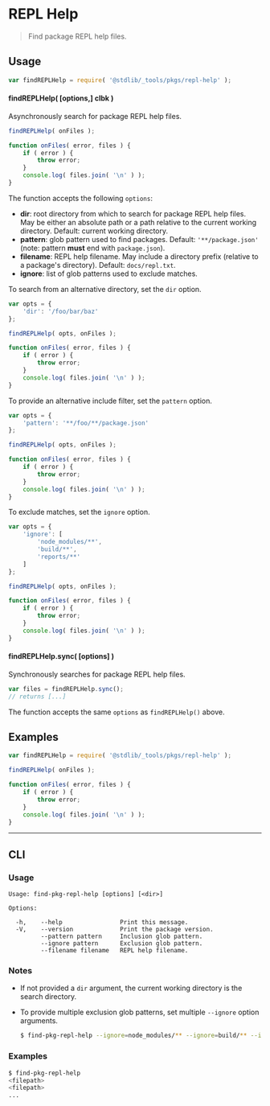 <!--

@license Apache-2.0

Copyright (c) 2018 The Stdlib Authors.

Licensed under the Apache License, Version 2.0 (the "License");
you may not use this file except in compliance with the License.
You may obtain a copy of the License at

   http://www.apache.org/licenses/LICENSE-2.0

Unless required by applicable law or agreed to in writing, software
distributed under the License is distributed on an "AS IS" BASIS,
WITHOUT WARRANTIES OR CONDITIONS OF ANY KIND, either express or implied.
See the License for the specific language governing permissions and
limitations under the License.

-->

# REPL Help

> Find package REPL help files.

<section class="usage">

## Usage

```javascript
var findREPLHelp = require( '@stdlib/_tools/pkgs/repl-help' );
```

#### findREPLHelp( \[options,] clbk )

Asynchronously search for package REPL help files.

<!-- run-disable -->

```javascript
findREPLHelp( onFiles );

function onFiles( error, files ) {
    if ( error ) {
        throw error;
    }
    console.log( files.join( '\n' ) );
}
```

The function accepts the following `options`:

-   **dir**: root directory from which to search for package REPL help files. May be either an absolute path or a path relative to the current working directory. Default: current working directory.
-   **pattern**: glob pattern used to find packages. Default: `'**/package.json'` (note: pattern **must** end with `package.json`).
-   **filename**: REPL help filename. May include a directory prefix (relative to a package's directory). Default: `docs/repl.txt`. 
-   **ignore**: list of glob patterns used to exclude matches.

To search from an alternative directory, set the `dir` option.

```javascript
var opts = {
    'dir': '/foo/bar/baz'
};

findREPLHelp( opts, onFiles );

function onFiles( error, files ) {
    if ( error ) {
        throw error;
    }
    console.log( files.join( '\n' ) );
}
```

To provide an alternative include filter, set the `pattern` option.

```javascript
var opts = {
    'pattern': '**/foo/**/package.json'
};

findREPLHelp( opts, onFiles );

function onFiles( error, files ) {
    if ( error ) {
        throw error;
    }
    console.log( files.join( '\n' ) );
}
```

To exclude matches, set the `ignore` option.

<!-- run-disable -->

```javascript
var opts = {
    'ignore': [
        'node_modules/**',
        'build/**',
        'reports/**'
    ]
};

findREPLHelp( opts, onFiles );

function onFiles( error, files ) {
    if ( error ) {
        throw error;
    }
    console.log( files.join( '\n' ) );
}
```

#### findREPLHelp.sync( \[options] )

Synchronously searches for package REPL help files.

<!-- run-disable -->

```javascript
var files = findREPLHelp.sync();
// returns [...]
```

The function accepts the same `options` as `findREPLHelp()` above.

</section>

<!-- /.usage -->

<section class="notes">

</section>

<!-- /.notes -->

<section class="examples">

## Examples

<!-- run-disable -->

<!-- eslint no-undef: "error" -->

```javascript
var findREPLHelp = require( '@stdlib/_tools/pkgs/repl-help' );

findREPLHelp( onFiles );

function onFiles( error, files ) {
    if ( error ) {
        throw error;
    }
    console.log( files.join( '\n' ) );
}
```

</section>

<!-- /.examples -->

* * *

<section class="cli">

## CLI

<section class="usage">

### Usage

```text
Usage: find-pkg-repl-help [options] [<dir>]

Options:

  -h,    --help                Print this message.
  -V,    --version             Print the package version.
         --pattern pattern     Inclusion glob pattern.
         --ignore pattern      Exclusion glob pattern.
         --filename filename   REPL help filename.
```

</section>

<!-- /.usage -->

<section class="notes">

### Notes

-   If not provided a `dir` argument, the current working directory is the search directory.

-   To provide multiple exclusion glob patterns, set multiple `--ignore` option arguments.

    <!-- run-disable -->

    ```bash
    $ find-pkg-repl-help --ignore=node_modules/** --ignore=build/** --ignore=reports/**
    ```

</section>

<!-- /.notes -->

<section class="examples">

### Examples

<!-- run-disable -->

```bash
$ find-pkg-repl-help
<filepath>
<filepath>
...
```

</section>

<!-- /.examples -->

</section>

<!-- /.cli -->

<section class="links">

</section>

<!-- /.links -->
